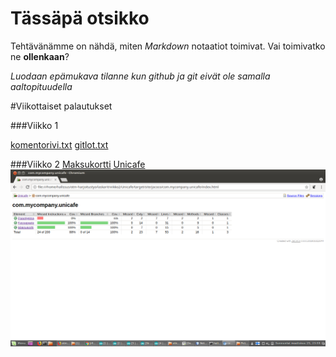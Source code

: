 # Tässäpä otsikko

Tehtävänämme on nähdä, miten *Markdown* notaatiot toimivat. Vai toimivatko ne **ollenkaan**?

*Luodaan epämukava tilanne kun github ja git eivät ole samalla aaltopituudella*

#Viikottaiset palautukset

###Viikko 1

[komentorivi.txt](https://github.com/hallssus/omt-harjoitustyo/blob/master/laskarit/viikko1/komentorivi.txt)
[gitlot.txt](https://github.com/hallssus/omt-harjoitustyo/blob/master/laskarit/viikko1/gitlog.txt)

###Viikko 2
[Maksukortti](https://github.com/hallssus/omt-harjoitustyo/tree/master/laskarit/viikko2/Maksukortti)
[Unicafe](https://github.com/hallssus/omt-harjoitustyo/tree/master/laskarit/viikko2/Unicafe)
![Kattavuusraportti](https://github.com/hallssus/omt-harjoitustyo/blob/master/laskarit/viikko2/kattavuus.png)
